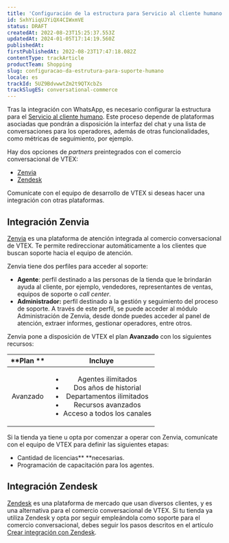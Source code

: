 ```yaml
---
title: 'Configuración de la estructura para Servicio al cliente humano'
id: SxhYiiqUJYiQX4CIWxmVE
status: DRAFT
createdAt: 2022-08-23T15:25:37.553Z
updatedAt: 2024-01-05T17:14:19.560Z
publishedAt: 
firstPublishedAt: 2022-08-23T17:47:18.082Z
contentType: trackArticle
productTeam: Shopping
slug: configuracao-da-estrutura-para-suporte-humano
locale: es
trackId: 5UZ9BdvwwtZm2t9QTXcbZs
trackSlugES: conversational-commerce
---
```


Tras la integración con WhatsApp, es necesario configurar la estructura para el [Servicio al cliente humano](https://help.vtex.com/es/tracks/conversational-commerce-vtex--5UZ9BdvwwtZm2t9QTXcbZs/1woBo299K5gvDG7MSa8HYL). Este proceso depende de plataformas asociadas que pondrán a disposición la interfaz del chat y una lista de conversaciones para los operadores, además de otras funcionalidades, como métricas de seguimiento, por ejemplo.

Hay dos opciones de _partners_ preintegrados con el comercio conversacional de VTEX: 

* [Zenvia](#integracion-zenvia)
* [Zendesk](#integracion-zendesk)

<div class="alert alert-info">
<p>Comunícate con el equipo de desarrollo de VTEX si deseas hacer una integración con otras plataformas.</p>
</div>

## Integración Zenvia

[Zenvia](https://www.zenvia.com/) es una plataforma de atención integrada al comercio conversacional de VTEX. Te permite redireccionar automáticamente a los clientes que buscan soporte hacia el equipo de atención. 

Zenvia tiene dos perfiles para acceder al soporte:

* **Agente**: perfil destinado a las personas de la tienda que le brindarán ayuda al cliente, por ejemplo, vendedores, representantes de ventas, equipos de soporte o _call center_.
* **Administrador:** perfil destinado a la gestión y seguimiento del proceso de soporte. A través de este perfil, se puede acceder al módulo Administración de Zenvia, desde donde puedes acceder al panel de atención, extraer informes, gestionar operadores, entre otros.

Zenvia pone a disposición de VTEX el plan **Avanzado** con los siguientes recursos:

| **Plan   ** | **Incluye**                                                                                                             |
|:-------------:|:---------------------------------------------------------------------------------------------------------------------------:|
| Avanzado    | <ul><li>Agentes ilimitados</li><li>Dos años de historial</li><li>Departamentos ilimitados</li><li>Recursos avanzados</li><li>Acceso a todos los canales</li></ul> |

Si la tienda ya tiene u opta por comenzar a operar con Zenvia, comunícate con el equipo de VTEX para definir las siguientes etapas:

* Cantidad de licencias** **necesarias. 
* Programación de capacitación para los agentes.

## Integración Zendesk

[Zendesk](https://www.zendesk.com.br/) es una plataforma de mercado que usan diversos clientes, y es una alternativa para el comercio conversacional de VTEX. Si tu tienda ya utiliza Zendesk y opta por seguir empleándola como soporte para el comercio conversacional, debes seguir los pasos descritos en el artículo [Crear integración con Zendesk](https://developers.vtex.com/vtex-rest-api/docs/create-zendesk-integration).

